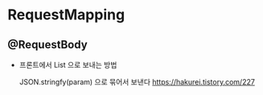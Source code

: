 # RequestMapping



## @RequestBody

- 프론트에서 List 으로 보내는 방법

  JSON.stringfy(param) 으로 묶어서 보낸다
  https://hakurei.tistory.com/227

